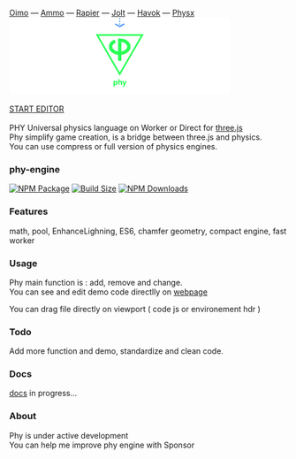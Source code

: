 [Oimo](https://github.com/saharan/OimoPhysics/) &mdash;
[Ammo](https://github.com/kripken/ammo.js) &mdash;
[Rapier](https://github.com/dimforge/rapier.js) &mdash;
[Jolt](https://github.com/jrouwe/JoltPhysics.js) &mdash;
[Havok](https://github.com/BabylonJS/Babylon.js) &mdash;
[Physx](https://github.com/fabmax/physx-js-webidl)
<img src="./assets/icons/phy_map.png"/>

[START EDITOR](https://lo-th.github.io/phy/docs/index.html#manual/Welcome)<br><br>
PHY Universal physics language on Worker or Direct for [three.js](https://lo-th.github.io/phy/docs/index.html#manual/Welcome)<br>
Phy simplify game creation, is a bridge between three.js and physics.<br>
You can use compress or full version of physics engines.<br>


### phy-engine

[![NPM Package][npm]][npm-url]
[![Build Size][build-size]][build-size-url]
[![NPM Downloads][npm-downloads]][npmtrends-url]

### Features

math, pool, EnhanceLighning, ES6, chamfer geometry, compact engine, fast worker

### Usage

Phy main function is : add, remove and change.<br>
You can see and edit demo code directlly on [webpage](https://lo-th.github.io/phy/)

You can drag file directly on viewport ( code js or environement hdr ) 

### Todo

Add more function and demo, standardize and clean code.

### Docs

[docs](https://lo-th.github.io/phy/docs/index.html#manual/Welcome) in progress...

### About

Phy is under active development<br>
You can help me improve phy engine with Sponsor

[npm]: https://img.shields.io/npm/v/phy-engine
[npm-url]: https://www.npmjs.com/package/phy-engine
[build-size]: https://badgen.net/bundlephobia/minzip/phy-engine
[build-size-url]: https://bundlephobia.com/result?p=phy-engine
[npm-downloads]: https://img.shields.io/npm/dw/phy-engine
[npmtrends-url]: https://www.npmtrends.com/phy-engine